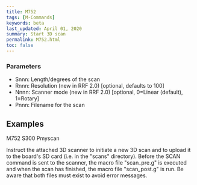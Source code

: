```yaml
---
title: M752
tags: [M-Commands] 
keywords: beta 
last_updated: April 01, 2020 
summary: Start 3D scan 
permalink: M752.html
toc: false 
---
```



### Parameters

* Snnn: Length/degrees of the scan
* Rnnn: Resolution (new in RRF 2.0) [optional, defaults to 100]
* Nnnn: Scanner mode (new in RRF 2.0) [optional, 0=Linear (default), 1=Rotary]
* Pnnn: Filename for the scan

## Examples

M752 S300 Pmyscan

Instruct the attached 3D scanner to initiate a new 3D scan and to upload it to the board's SD card (i.e. in the "scans" directory). Before the SCAN command is sent to the scanner, the macro file "scan_pre.g" is executed and when the scan has finished, the macro file "scan_post.g" is run. Be aware that both files must exist to avoid error messages.

